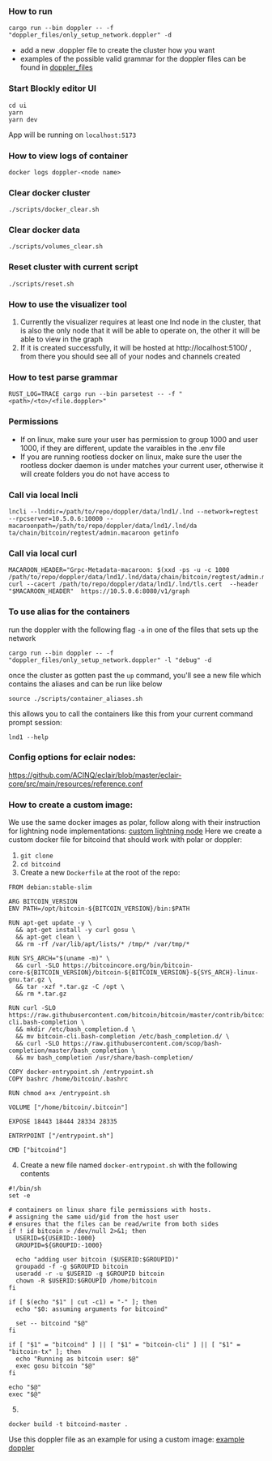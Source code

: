 ### How to run

```
cargo run --bin doppler -- -f "doppler_files/only_setup_network.doppler" -d
```

- add a new .doppler file to create the cluster how you want
- examples of the possible valid grammar for the doppler files can be found in [doppler_files](../doppler_files/)

### Start Blockly editor UI

```
cd ui
yarn
yarn dev
```

App will be running on `localhost:5173`

### How to view logs of container

```
docker logs doppler-<node name>
```

### Clear docker cluster

```
./scripts/docker_clear.sh
```

### Clear docker data

```
./scripts/volumes_clear.sh
```

### Reset cluster with current script

```
./scripts/reset.sh
```

### How to use the visualizer tool
1) Currently the visualizer requires at least one lnd node in the cluster, that is also the only node that it will be able to operate on, the other it will be able to view in the graph
2) If it is created successfully, it will be hosted at http://localhost:5100/ , from there you should see all of your nodes and channels created

### How to test parse grammar

```
RUST_LOG=TRACE cargo run --bin parsetest -- -f "<path>/<to>/<file.doppler>"
```

### Permissions

- If on linux, make sure your user has permission to group 1000 and user 1000, if they are different, update the varaibles in the .env file
- If you are running rootless docker on linux, make sure the user the rootless docker daemon is under matches your current user, otherwise it will create folders you do not have access to

### Call via local lncli

`lncli --lnddir=/path/to/repo/doppler/data/lnd1/.lnd --network=regtest --rpcserver=10.5.0.6:10000 --macaroonpath=/path/to/repo/doppler/data/lnd1/.lnd/da
ta/chain/bitcoin/regtest/admin.macaroon getinfo`

### Call via local curl

```
MACAROON_HEADER="Grpc-Metadata-macaroon: $(xxd -ps -u -c 1000 /path/to/repo/doppler/data/lnd1/.lnd/data/chain/bitcoin/regtest/admin.macaroon)"
curl --cacert /path/to/repo/doppler/data/lnd1/.lnd/tls.cert  --header "$MACAROON_HEADER"  https://10.5.0.6:8080/v1/graph
```

### To use alias for the containers

run the doppler with the following flag `-a` in one of the files that sets up the network

```
cargo run --bin doppler -- -f "doppler_files/only_setup_network.doppler" -l "debug" -d
```

once the cluster as gotten past the `up` command, you'll see a new file which contains the aliases and can be run like below

```
source ./scripts/container_aliases.sh
```

this allows you to call the containers like this from your current command prompt session:

```
lnd1 --help
```

### Config options for eclair nodes:

https://github.com/ACINQ/eclair/blob/master/eclair-core/src/main/resources/reference.conf


### How to create a custom image:
We use the same docker images as polar, follow along with their instruction for lightning node implementations:
[custom lightning node](https://github.com/jamaljsr/polar/blob/master/docs/custom-nodes.md)
Here we create a custom docker file for bitcoind that should work with polar or doppler:
1. `git clone `
2. `cd bitcoind`
3. Create a new `Dockerfile` at the root of the repo:
```
FROM debian:stable-slim

ARG BITCOIN_VERSION
ENV PATH=/opt/bitcoin-${BITCOIN_VERSION}/bin:$PATH

RUN apt-get update -y \
  && apt-get install -y curl gosu \
  && apt-get clean \
  && rm -rf /var/lib/apt/lists/* /tmp/* /var/tmp/*

RUN SYS_ARCH="$(uname -m)" \
  && curl -SLO https://bitcoincore.org/bin/bitcoin-core-${BITCOIN_VERSION}/bitcoin-${BITCOIN_VERSION}-${SYS_ARCH}-linux-gnu.tar.gz \
  && tar -xzf *.tar.gz -C /opt \
  && rm *.tar.gz

RUN curl -SLO https://raw.githubusercontent.com/bitcoin/bitcoin/master/contrib/bitcoin-cli.bash-completion \
  && mkdir /etc/bash_completion.d \
  && mv bitcoin-cli.bash-completion /etc/bash_completion.d/ \
  && curl -SLO https://raw.githubusercontent.com/scop/bash-completion/master/bash_completion \
  && mv bash_completion /usr/share/bash-completion/

COPY docker-entrypoint.sh /entrypoint.sh
COPY bashrc /home/bitcoin/.bashrc

RUN chmod a+x /entrypoint.sh

VOLUME ["/home/bitcoin/.bitcoin"]

EXPOSE 18443 18444 28334 28335

ENTRYPOINT ["/entrypoint.sh"]

CMD ["bitcoind"]
```
4. Create a new file named `docker-entrypoint.sh` with the following contents
```
#!/bin/sh
set -e

# containers on linux share file permissions with hosts.
# assigning the same uid/gid from the host user
# ensures that the files can be read/write from both sides
if ! id bitcoin > /dev/null 2>&1; then
  USERID=${USERID:-1000}
  GROUPID=${GROUPID:-1000}

  echo "adding user bitcoin ($USERID:$GROUPID)"
  groupadd -f -g $GROUPID bitcoin
  useradd -r -u $USERID -g $GROUPID bitcoin
  chown -R $USERID:$GROUPID /home/bitcoin
fi

if [ $(echo "$1" | cut -c1) = "-" ]; then
  echo "$0: assuming arguments for bitcoind"

  set -- bitcoind "$@"
fi

if [ "$1" = "bitcoind" ] || [ "$1" = "bitcoin-cli" ] || [ "$1" = "bitcoin-tx" ]; then
  echo "Running as bitcoin user: $@"
  exec gosu bitcoin "$@"
fi

echo "$@"
exec "$@"
```
5. 
```
docker build -t bitcoind-master .
```
Use this doppler file as an example for using a custom image:
[example doppler](./doppler_files/different_images.doppler)